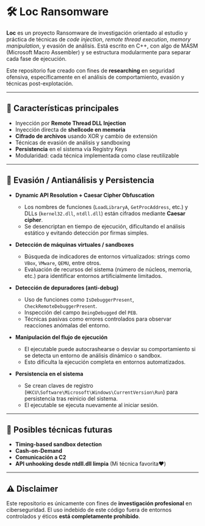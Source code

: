 # 🛠️ Loc Ransomware

**Loc** es un proyecto Ransomware de investigación orientado al estudio y práctica de técnicas de *code injection*, *remote thread execution*, *memory manipulation*, y evasión de análisis. Está escrito en C++, con algo de MASM (Microsoft Macro Assembler) y se estructura modularmente para separar cada fase de ejecución.

Este repositorio fue creado con fines de **researching** en seguridad ofensiva, específicamente en el análisis de comportamiento, evasión y técnicas post-explotación.

---

## 🚨 Características principales

- Inyección por **Remote Thread DLL Injection**
- Inyección directa de **shellcode en memoria**
- **Cifrado de archivos** usando XOR y cambio de extensión
- Técnicas de evasión de análisis y sandboxing
- **Persistencia** en el sistema vía Registry Keys
- Modularidad: cada técnica implementada como clase reutilizable

---

## 🔸 Evasión / Antianálisis y Persistencia

- **Dynamic API Resolution + Caesar Cipher Obfuscation**
  - Los nombres de funciones (`LoadLibraryA`, `GetProcAddress`, etc.) y DLLs (`kernel32.dll`, `ntdll.dll`) están cifrados mediante **Caesar cipher**.
  - Se desencriptan en tiempo de ejecución, dificultando el análisis estático y evitando detección por firmas simples.

- **Detección de máquinas virtuales / sandboxes**
  - Búsqueda de indicadores de entornos virtualizados: strings como `VBox`, `VMware`, `QEMU`, entre otros.
  - Evaluación de recursos del sistema (número de núcleos, memoria, etc.) para identificar entornos artificialmente limitados.

- **Detección de depuradores (anti-debug)**
  - Uso de funciones como `IsDebuggerPresent`, `CheckRemoteDebuggerPresent`.
  - Inspección del campo `BeingDebugged` del `PEB`.
  - Técnicas pasivas como errores controlados para observar reacciones anómalas del entorno.

- **Manipulación del flujo de ejecución**
  - El ejecutable puede autocrashearse o desviar su comportamiento si se detecta un entorno de análisis dinámico o sandbox.
  - Esto dificulta la ejecución completa en entornos automatizados.

- **Persistencia en el sistema**
  - Se crean claves de registro (`HKCU\Software\Microsoft\Windows\CurrentVersion\Run`) para persistencia tras reinicio del sistema.
  - El ejecutable se ejecuta nuevamente al iniciar sesión.

---

## 🧩 Posibles técnicas futuras

- **Timing-based sandbox detection**
- **Cash-on-Demand**
- **Comunicación a C2**
- **API unhooking desde ntdll.dll limpia** (Mi técnica favorita️❤️)

---

## ⚠️ Disclaimer

Este repositorio es únicamente con fines de **investigación profesional** en ciberseguridad. El uso indebido de este código fuera de entornos controlados y éticos **está completamente prohibido**.
